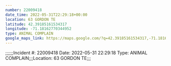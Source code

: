 ```yaml
---
number: 22009418
date_time: 2022-05-31T22:29:18+00:00
location: 63 GORDON TE
latitude: 42.39185161534317
longitude: -71.18162770344952
type: ANIMAL COMPLAIN
google_maps_link: https://maps.google.com/?q=42.39185161534317,-71.18162770344952
---
```


;;;;;;Incident #: 22009418  Date: 2022-05-31 22:29:18   Type: ANIMAL COMPLAIN;;;Location: 63 GORDON TE;;;

